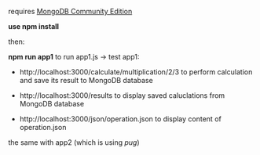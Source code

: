 requires [MongoDB Community Edition](https://docs.mongodb.com/manual/administration/install-community/)

**use npm install**

then:

**npm run app1** to run app1.js -> test app1: 

* http://localhost:3000/calculate/multiplication/2/3 to perform calculation and save its result to MongoDB database

* http://localhost:3000/results to display saved caluclations from MongoDB database

* http://localhost:3000/json/operation.json to display content of operation.json

the same with app2 (which is using *pug*)
